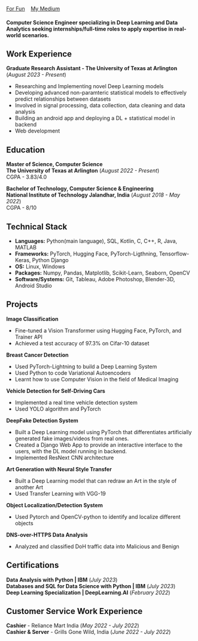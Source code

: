 [For Fun](./fun.md)&nbsp;&nbsp;&nbsp;&nbsp;[My Medium](https://medium.com/@supersjgk)

#### Computer Science Engineer specializing in Deep Learning and Data Analytics seeking internships/full-time roles to apply expertise in real-world scenarios.

## Work Experience
**Graduate Research Assistant - The University of Texas at Arlington** (_August 2023 - Present_)
- Researching and Implementing novel Deep Learning models
- Developing advanced non-paramteric statistical models to effectively predict relationships between datasets
- Involved in signal processing, data collection, data cleaning and data analysis
- Building an android app and deploying a DL + statistical model in backend
- Web development

## Education
**Master of Science, Computer Science** <br>
**The University of Texas at Arlington** (_August 2022 - Present_) <br>
CGPA - 3.83/4.0

**Bachelor of Technology, Computer Science & Engineering** <br>
**National Institute of Technology Jalandhar, India** (_August 2018 - May 2022_) <br>
CGPA - 8/10

## Technical Stack
* **Languages:** Python(main language), SQL, Kotlin, C, C++, R, Java, MATLAB
* **Frameworks:** PyTorch, Hugging Face, PyTorch-Ligthning, Tensorflow-Keras, Python Django
* **OS:** Linux, Windows
* **Packages:** Numpy, Pandas, Matplotlib, Scikit-Learn, Seaborn, OpenCV
* **Software/Systems:** Git, Tableau, Adobe Photoshop, Blender-3D, Android Studio

## Projects
**Image Classification**
- Fine-tuned a Vision Transformer using Hugging Face, PyTorch, and Trainer API
- Achieved a test accuracy of 97.3% on Cifar-10 dataset

**Breast Cancer Detection**
- Used PyTorch-Lightning to build a Deep Learning System
- Used Python to code Variational Autoencoders
- Learnt how to use Computer Vision in the field of Medical Imaging
  
**Vehicle Detection for Self-Driving Cars**
- Implemented a real time vehicle detection system
- Used YOLO algorithm and PyTorch

**DeepFake Detection System**
- Built a Deep Learning model using PyTorch that differentiates artificially generated fake images/videos from real ones.
- Created a Django Web App to provide an interactive interface to the users, with the DL model running in backend.
- Implemented ResNext CNN architecture

**Art Generation with Neural Style Transfer**
- Built a Deep Learning model that can redraw an Art in the style of another Art
- Used Transfer Learning with VGG-19

**Object Localization/Detection System**
- Used Pytorch and OpenCV-python to identify and localize different objects

**DNS-over-HTTPS Data Analysis**
- Analyzed and classified DoH traffic data into Malicious and Benign

## Certifications
**Data Analysis with Python | IBM** (_July 2023_) <br>
**Databases and SQL for Data Science with Python | IBM** (_July 2023_) <br>
**Deep Learning Specialization | DeepLearning.AI** (_February 2022_) <br>

## Customer Service Work Experience
**Cashier** - Reliance Mart India (_May 2022 - July 2022_) <br>
**Cashier & Server** - Grills Gone Wild, India (_June 2022 - July 2022_) <br>
